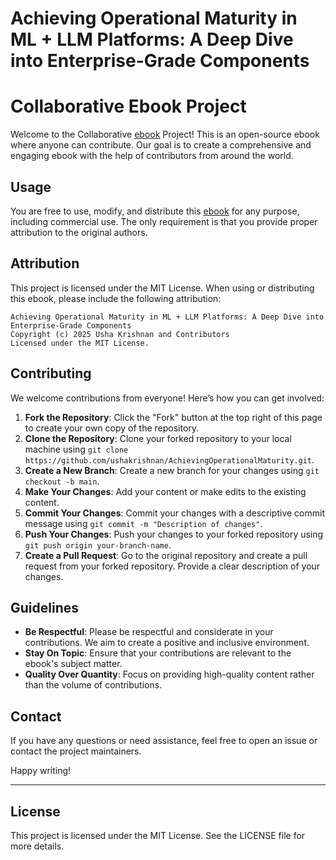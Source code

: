 # Achieving Operational Maturity in ML + LLM Platforms:   A Deep Dive into Enterprise-Grade Components

# Collaborative Ebook Project

Welcome to the Collaborative [ebook](./AchievingOperationalMaturity.md) Project! This is an open-source ebook where anyone can contribute. Our goal is to create a comprehensive and engaging ebook with the help of contributors from around the world.

## Usage

You are free to use, modify, and distribute this [ebook](./AchievingOperationalMaturity.md) for any purpose, including commercial use. The only requirement is that you provide proper attribution to the original authors.

## Attribution

This project is licensed under the MIT License. When using or distributing this ebook, please include the following attribution:

```
Achieving Operational Maturity in ML + LLM Platforms: A Deep Dive into Enterprise-Grade Components
Copyright (c) 2025 Usha Krishnan and Contributors
Licensed under the MIT License.
```

## Contributing

We welcome contributions from everyone! Here’s how you can get involved:

1. **Fork the Repository**: Click the "Fork" button at the top right of this page to create your own copy of the repository.
2. **Clone the Repository**: Clone your forked repository to your local machine using `git clone https://github.com/ushakrishnan/AchievingOperationalMaturity.git`.
3. **Create a New Branch**: Create a new branch for your changes using `git checkout -b main`.
4. **Make Your Changes**: Add your content or make edits to the existing content.
5. **Commit Your Changes**: Commit your changes with a descriptive commit message using `git commit -m "Description of changes"`.
6. **Push Your Changes**: Push your changes to your forked repository using `git push origin your-branch-name`.
7. **Create a Pull Request**: Go to the original repository and create a pull request from your forked repository. Provide a clear description of your changes.

## Guidelines

- **Be Respectful**: Please be respectful and considerate in your contributions. We aim to create a positive and inclusive environment.
- **Stay On Topic**: Ensure that your contributions are relevant to the ebook's subject matter.
- **Quality Over Quantity**: Focus on providing high-quality content rather than the volume of contributions.

## Contact

If you have any questions or need assistance, feel free to open an issue or contact the project maintainers.

Happy writing!

---

## License

This project is licensed under the MIT License. See the LICENSE file for more details.
